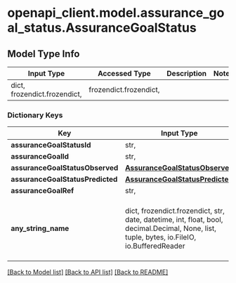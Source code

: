 # openapi_client.model.assurance_goal_status.AssuranceGoalStatus

## Model Type Info
Input Type | Accessed Type | Description | Notes
------------ | ------------- | ------------- | -------------
dict, frozendict.frozendict,  | frozendict.frozendict,  |  | 

### Dictionary Keys
Key | Input Type | Accessed Type | Description | Notes
------------ | ------------- | ------------- | ------------- | -------------
**assuranceGoalStatusId** | str,  | str,  |  | [optional] 
**assuranceGoalId** | str,  | str,  |  | [optional] 
**assuranceGoalStatusObserved** | [**AssuranceGoalStatusObserved**](AssuranceGoalStatusObserved.md) | [**AssuranceGoalStatusObserved**](AssuranceGoalStatusObserved.md) |  | [optional] 
**assuranceGoalStatusPredicted** | [**AssuranceGoalStatusPredicted**](AssuranceGoalStatusPredicted.md) | [**AssuranceGoalStatusPredicted**](AssuranceGoalStatusPredicted.md) |  | [optional] 
**assuranceGoalRef** | str,  | str,  |  | [optional] 
**any_string_name** | dict, frozendict.frozendict, str, date, datetime, int, float, bool, decimal.Decimal, None, list, tuple, bytes, io.FileIO, io.BufferedReader | frozendict.frozendict, str, BoolClass, decimal.Decimal, NoneClass, tuple, bytes, FileIO | any string name can be used but the value must be the correct type | [optional]

[[Back to Model list]](../../README.md#documentation-for-models) [[Back to API list]](../../README.md#documentation-for-api-endpoints) [[Back to README]](../../README.md)

